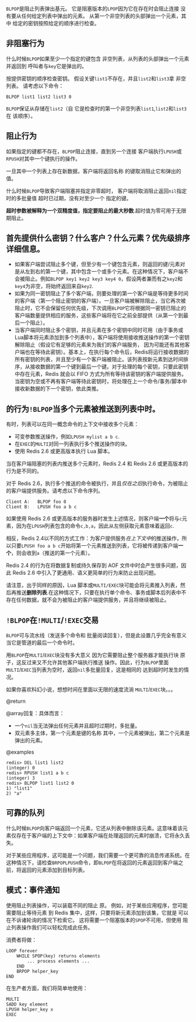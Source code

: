 `BLPOP`是阻止列表弹出基元。
它是阻塞版本的`LPOP`因为它在存在时会阻止连接
没有要从任何给定列表中弹出的元素。
从第一个非空列表的头部弹出一个元素，其中
给定的密钥按照给定的顺序进行检查。

## 非阻塞行为

什么时候`BLPOP`如果至少一个指定的键包含
非空列表，从列表的头部弹出一个元素并返回到
呼叫者与`key`它是弹出的。

按提供密钥的顺序检查密钥。
假设关键`list1`不存在，并且`list2`和`list3`拿
非空列表。
请考虑以下命令：

    BLPOP list1 list2 list3 0

`BLPOP`保证从存储在`list2`（自
它是检查时的第一个非空列表`list1`,`list2`和`list3`在
该顺序）。

## 阻止行为

如果指定的键都不存在，`BLPOP`阻止连接，直到另一个连接
客户端执行`LPUSH`或`RPUSH`对其中一个键执行的操作。

一旦其中一个列表上存在新数据，客户端将返回名称
的键取消阻止它和弹出的值。

什么时候`BLPOP`导致客户端阻塞并指定非零超时，
客户端将取消阻止返回`nil`指定时的多批量值
超时已过期，没有对至少一个
指定的键。

**超时参数被解释为一个双精度值，指定要阻止的最大秒数**.超时值为零可用于无限期阻止。

## 首先提供什么密钥？什么客户？什么元素？优先级排序详细信息。

*   如果客户端尝试阻止多个键，但至少有一个键包含元素，则返回的键/元素对是从左到右的第一个键，其中包含一个或多个元素。在这种情况下，客户端不会被阻止。例如`BLPOP key1 key2 key3 key4 0`，假设两者兼而有之`key2`和`key4`为非空，将始终返回来自`key2`.
*   如果为同一密钥阻止了多个客户端，则要处理的第一个客户端是等待更多时间的客户端（第一个阻止密钥的客户端）。一旦客户端被解除阻止，当它再次被阻止时，它不会保留任何优先级，下次调用`BLPOP`它将根据同一密钥已阻止的客户端数量提供相应的服务，这些客户端将在它之前全部提供（从第一个到最后一个阻止）。
*   当客户端同时阻止多个密钥，并且元素在多个密钥中同时可用（由于事务或Lua脚本将元素添加到多个列表中），客户端将使用接收推送操作的第一个密钥解除阻止（假设它有足够的元素来为我们的客户端服务， 因为可能还有其他客户端也在等待此密钥）。基本上，在执行每个命令后，Redis将运行接收数据的所有密钥的列表，并且至少有一个客户端被阻止。该列表按新元素到达时间排序，从接收数据的第一个键到最后一个键。对于处理的每个密钥，只要此密钥中存在元素，Redis 就会以 FIFO 方式为所有等待该密钥的客户端提供服务。当密钥为空或不再有客户端等待此密钥时，将处理在上一个命令/事务/脚本中接收新数据的下一个密钥，依此类推。

## 的行为`!BLPOP`当多个元素被推送到列表中时。

有时，列表可以在同一概念命令的上下文中接收多个元素：

*   可变参数推送操作，例如`LPUSH mylist a b c`.
*   在`EXEC`的`MULTI`对同一列表执行多个推送操作的块。
*   使用 Redis 2.6 或更高版本执行 Lua 脚本。

当在客户端阻塞的列表内推送多个元素时，Redis 2.4 和 Redis 2.6 或更高版本的行为是不同的。

对于 Redis 2.6，执行多个推送的命令被执行，并且*仅在之后*执行命令，为被阻止的客户端提供服务。请考虑以下命令序列。

    Client A:   BLPOP foo 0
    Client B:   LPUSH foo a b c

如果使用 Redis 2.6 或更高版本的服务器时发生上述情况，则客户端**一个**将与`c`元素，因为在`LPUSH`列表包含的命令`c,b,a`，因此从左侧获取元素意味着返回`c`.

相反，Redis 2.4以不同的方式工作：为客户提供服务*在上下文中*的推送操作，所以只要`LPUSH foo a b c`开始将第一个元素推送到列表，它将被传递到客户端**一个**，则会收到`a`（推送的第一个元素）。

Redis 2.4 的行为在将数据复制或持久保存到 AOF 文件中时会产生很多问题，因此 Redis 2.6 中引入了更通用、语义更简单的行为来防止出现问题。

请注意，出于同样的原因，Lua 脚本或`MULTI/EXEC`块可能会将元素推入列表，然后再推送**删除列表**.在这种情况下，只要在执行单个命令、事务或脚本后列表中不存在任何数据，就不会为被阻止的客户端提供服务，并且将继续被阻止。

## `!BLPOP`在`!MULTI`/`!EXEC`交易

`BLPOP`可与流水线（发送多个命令和
批量阅读回复），但是此设置几乎完全有意义
当它是管道的最后一个命令时。

用`BLPOP`在`MULTI`/`EXEC`块没有多大意义
因为它需要阻止整个服务器才能执行块
原子，这反过来又不允许其他客户端执行推送
操作。因此，行为`BLPOP`里面`MULTI`/`EXEC`当列表为空时，返回`nil`多批量回复，这是相同的
达到超时时发生的情况。

如果你喜欢科幻小说，想想时间在里面以无限的速度流淌
`MULTI`/`EXEC`块。。。

@return

@array回复：具体而言：

*   一个`nil`当无法弹出任何元素并且超时过期时，多批量。
*   双元素多主体，第一个元素是键的名称
    其中，一个元素被弹出，第二个元素是
    弹出的元素。

@examples

    redis> DEL list1 list2
    (integer) 0
    redis> RPUSH list1 a b c
    (integer) 3
    redis> BLPOP list1 list2 0
    1) "list1"
    2) "a"

## 可靠的队列

什么时候`BLPOP`向客户端返回一个元素，它还从列表中删除该元素。这意味着该元素仅存在于客户端的上下文中：如果客户端在处理返回的元素时崩溃，它将永久丢失。

对于某些应用程序，这可能是一个问题，我们需要一个更可靠的消息传递系统。在这种情况下，请检查`BRPOPLPUSH`命令，即`BLPOP`在将返回的元素返回到客户端之前，将返回的元素添加到目标列表。

## 模式：事件通知

使用阻止列表操作，可以装载不同的阻止
原。
例如，对于某些应用程序，您可能需要阻止等待元素
到 Redis 集中，这样，只要将新元素添加到该集，它就是
可以在不诉诸轮询的情况下检索它。
这将需要一个阻塞版本的`SPOP`不可用，但使用
阻止列表操作我们可以轻松完成此任务。

消费者将做：

    LOOP forever
        WHILE SPOP(key) returns elements
            ... process elements ...
        END
        BRPOP helper_key
    END

在生产者方面，我们将简单地使用：

    MULTI
    SADD key element
    LPUSH helper_key x
    EXEC
